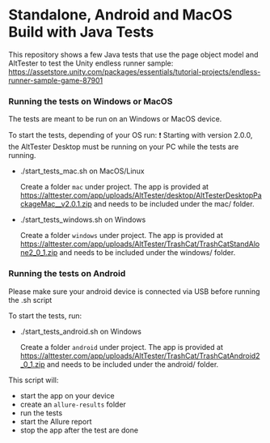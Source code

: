 # Standalone, Android and MacOS Build with Java Tests

This repository shows a few Java tests that use the page object model and AltTester to test the Unity endless runner sample:
https://assetstore.unity.com/packages/essentials/tutorial-projects/endless-runner-sample-game-87901

### Running the tests on Windows or MacOS
The tests are meant to be run on an Windows or MacOS device. 


To start the tests, depending of your OS run:
❗ Starting with version 2.0.0, the AltTester Desktop must be running on your PC while the tests are running.

- ./start_tests_mac.sh on MacOS/Linux

    Create a folder `mac` under project.
    The app is provided at https://alttester.com/app/uploads/AltTester/desktop/AltTesterDesktopPackageMac__v2.0.1.zip and needs to be included under the mac/ folder.

- ./start_tests_windows.sh on Windows

    Create a folder `windows` under project.
    The app is provided at https://alttester.com/app/uploads/AltTester/TrashCat/TrashCatStandAlone2_0_1.zip and needs to be included under the windows/ folder.

### Running the tests on Android
Please make sure your android device is connected via USB before running the .sh script

To start the tests, run:
- ./start_tests_android.sh on Windows

    Create a folder `android` under project.
    The app is provided at https://alttester.com/app/uploads/AltTester/TrashCat/TrashCatAndroid2_0_1.zip and needs to be included under the android/ folder.

This script will:

- start the app on your device
- create an `allure-results` folder
- run the tests
- start the Allure report
- stop the app after the test are done
